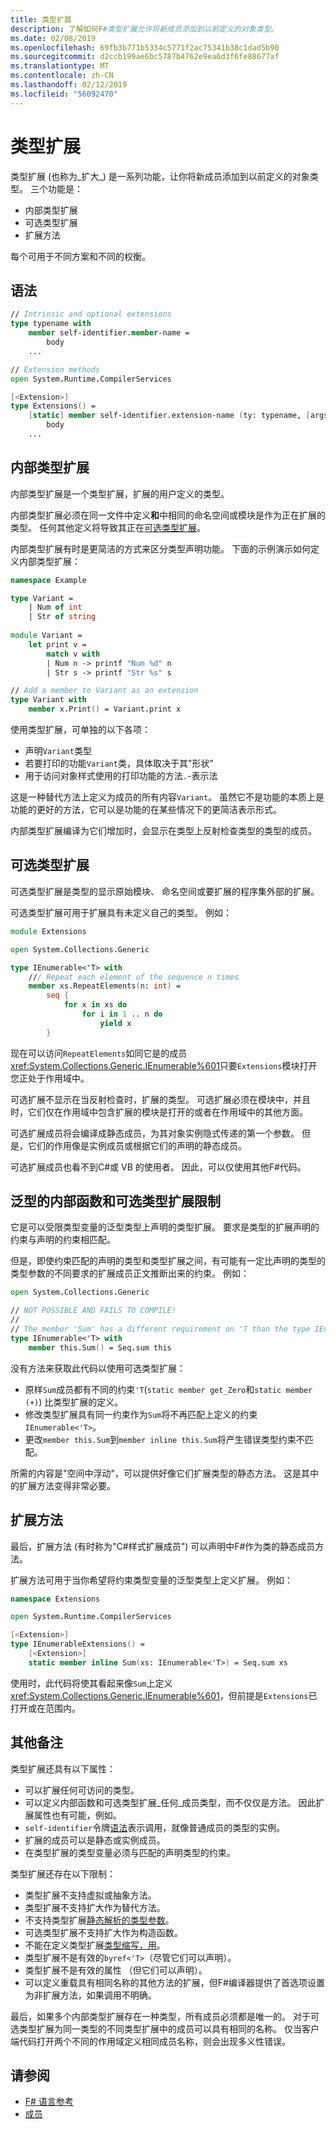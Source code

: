 ```yaml
---
title: 类型扩展
description: 了解如何F#类型扩展允许将新成员添加到以前定义的对象类型。
ms.date: 02/08/2019
ms.openlocfilehash: 69fb3b771b5334c5771f2ac75341b38c1dad5b90
ms.sourcegitcommit: d2ccb199ae6bc5787b4762e9ea6d3f6fe88677af
ms.translationtype: MT
ms.contentlocale: zh-CN
ms.lasthandoff: 02/12/2019
ms.locfileid: "56092470"
---
```

# <a name="type-extensions"></a>类型扩展

类型扩展 (也称为_扩大_) 是一系列功能，让你将新成员添加到以前定义的对象类型。 三个功能是：

* 内部类型扩展
* 可选类型扩展
* 扩展方法

每个可用于不同方案和不同的权衡。

## <a name="syntax"></a>语法

```fsharp
// Intrinsic and optional extensions
type typename with
    member self-identifier.member-name =
        body
    ...

// Extension methods
open System.Runtime.CompilerServices

[<Extension>]
type Extensions() =
    [static] member self-identifier.extension-name (ty: typename, [args]) =
        body
    ...
```

## <a name="intrinsic-type-extensions"></a>内部类型扩展

内部类型扩展是一个类型扩展，扩展的用户定义的类型。

内部类型扩展必须在同一文件中定义**和**中相同的命名空间或模块是作为正在扩展的类型。 任何其他定义将导致其正在[可选类型扩展](type-extensions.md#optional-type-extensions)。

内部类型扩展有时是更简洁的方式来区分类型声明功能。 下面的示例演示如何定义内部类型扩展：

```fsharp
namespace Example

type Variant =
    | Num of int
    | Str of string
  
module Variant =
    let print v =
        match v with
        | Num n -> printf "Num %d" n
        | Str s -> printf "Str %s" s

// Add a member to Variant as an extension
type Variant with
    member x.Print() = Variant.print x
```

使用类型扩展，可单独的以下各项：

* 声明`Variant`类型
* 若要打印的功能`Variant`类，具体取决于其"形状"
* 用于访问对象样式使用的打印功能的方法`.`-表示法

这是一种替代方法上定义为成员的所有内容`Variant`。 虽然它不是功能的本质上是功能的更好的方法，它可以是功能的在某些情况下的更简洁表示形式。

内部类型扩展编译为它们增加时，会显示在类型上反射检查类型的类型的成员。

## <a name="optional-type-extensions"></a>可选类型扩展

可选类型扩展是类型的显示原始模块、 命名空间或要扩展的程序集外部的扩展。

可选类型扩展可用于扩展具有未定义自己的类型。 例如：

```fsharp
module Extensions

open System.Collections.Generic

type IEnumerable<'T> with
    /// Repeat each element of the sequence n times
    member xs.RepeatElements(n: int) =
        seq {
            for x in xs do
                for i in 1 .. n do
                    yield x
        }
```

现在可以访问`RepeatElements`如同它是的成员<xref:System.Collections.Generic.IEnumerable%601>只要`Extensions`模块打开您正处于作用域中。

可选扩展不显示在当反射检查时，扩展的类型。 可选扩展必须在模块中，并且时，它们仅在作用域中包含扩展的模块是打开的或者在作用域中的其他方面。

可选扩展成员将会编译成静态成员，为其对象实例隐式传递的第一个参数。 但是，它们的作用像是实例成员或根据它们的声明的静态成员。

可选扩展成员也看不到C#或 VB 的使用者。 因此，可以仅使用其他F#代码。

## <a name="generic-limitation-of-intrinsic-and-optional-type-extensions"></a>泛型的内部函数和可选类型扩展限制

它是可以受限类型变量的泛型类型上声明的类型扩展。 要求是类型的扩展声明的约束与声明的约束相匹配。

但是，即使约束匹配的声明的类型和类型扩展之间，有可能有一定比声明的类型的类型参数的不同要求的扩展成员正文推断出来的约束。 例如：

```fsharp
open System.Collections.Generic

// NOT POSSIBLE AND FAILS TO COMPILE!
//
// The member 'Sum' has a different requirement on 'T than the type IEnumerable<'T>
type IEnumerable<'T> with
    member this.Sum() = Seq.sum this
```

没有方法来获取此代码以使用可选类型扩展：

* 原样`Sum`成员都有不同的约束`'T`(`static member get_Zero`和`static member (+)`) 比类型扩展的定义。
* 修改类型扩展具有同一约束作为`Sum`将不再匹配上定义的约束`IEnumerable<'T>`。
* 更改`member this.Sum`到`member inline this.Sum`将产生错误类型约束不匹配。

所需的内容是"空间中浮动"，可以提供好像它们扩展类型的静态方法。 这是其中的扩展方法变得非常必要。

## <a name="extension-methods"></a>扩展方法

最后，扩展方法 (有时称为"C#样式扩展成员") 可以声明中F#作为类的静态成员方法。

扩展方法可用于当你希望将约束类型变量的泛型类型上定义扩展。 例如：

```fsharp
namespace Extensions

open System.Runtime.CompilerServices

[<Extension>]
type IEnumerableExtensions() =
    [<Extension>]
    static member inline Sum(xs: IEnumerable<'T>) = Seq.sum xs
```

使用时，此代码将使其看起来像`Sum`上定义<xref:System.Collections.Generic.IEnumerable%601>，但前提是`Extensions`已打开或在范围内。

## <a name="other-remarks"></a>其他备注

类型扩展还具有以下属性：

* 可以扩展任何可访问的类型。
* 可以定义内部函数和可选类型扩展_任何_成员类型，而不仅仅是方法。 因此扩展属性也有可能，例如。
* `self-identifier`令牌[语法](type-extensions.md#syntax)表示调用，就像普通成员的类型的实例。
* 扩展的成员可以是静态或实例成员。
* 在类型扩展的类型变量必须与匹配的声明类型的约束。

类型扩展还存在以下限制：

* 类型扩展不支持虚拟或抽象方法。
* 类型扩展不支持扩大作为替代方法。
* 不支持类型扩展[静态解析的类型参数](generics/statically-resolved-type-parameters.md)。
* 可选类型扩展不支持扩大作为构造函数。
* 不能在定义类型扩展[类型缩写，用](type-abbreviations.md)。
* 类型扩展不是有效的`byref<'T>`（尽管它们可以声明）。
* 类型扩展不是有效的属性 （但它们可以声明）。
* 可以定义重载具有相同名称的其他方法的扩展，但F#编译器提供了首选项设置为非扩展方法，如果调用不明确。

最后，如果多个内部类型扩展存在一种类型，所有成员必须都是唯一的。 对于可选类型扩展为同一类型的不同类型扩展中的成员可以具有相同的名称。 仅当客户端代码打开两个不同的作用域定义相同成员名称，则会出现多义性错误。

## <a name="see-also"></a>请参阅

- [F# 语言参考](index.md)
- [成员](members/index.md)
